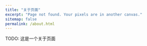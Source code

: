 ```yaml
---
title: "关于页面"
excerpt: "Page not found. Your pixels are in another canvas."
sitemap: false
permalink: /about.html
---
```

TODO: 
这是一个关于页面